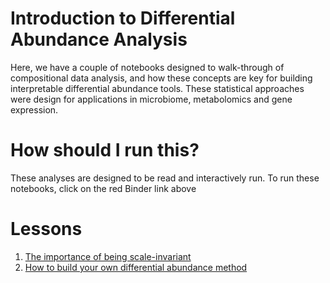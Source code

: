 # Introduction to Differential Abundance Analysis

Here, we have a couple of notebooks designed to walk-through of compositional data analysis, and how these concepts are key for building interpretable differential abundance tools. These statistical approaches were design for applications in microbiome, metabolomics and gene expression.

# How should I run this?

These analyses are designed to be read and interactively run. To run these notebooks, click on the red Binder link above

# Lessons
1. [The importance of being scale-invariant](https://github.com/mortonjt/differential-abundance-intro/blob/main/ipynb/the-importance-of-being-scale-invariant.ipynb)
2. [How to build your own differential abundance method](https://github.com/mortonjt/differential-abundance-intro/blob/main/ipynb/ibd-rectum-case-study.ipynb)

